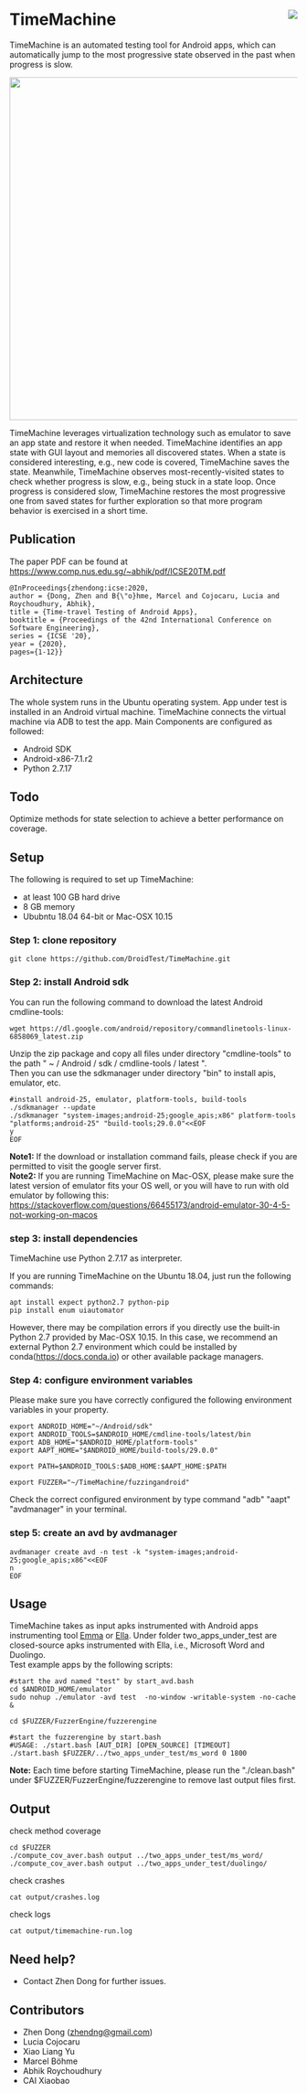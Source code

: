 # TimeMachine <img align="right" src="https://zenodo.org/badge/DOI/10.5281/zenodo.3672076.svg">

TimeMachine is an automated testing tool for Android apps, which can automatically jump to the most progressive state observed in the past when progress is slow. 

<p align="center">
<img src="https://github.com/DroidTest/TimeMachine/blob/master/illustration.jpg" width="600">
</p>

TimeMachine leverages virtualization technology such as emulator to save an app state and restore it when needed. TimeMachine identifies an app state with GUI layout and memories all discovered states. When a state is considered interesting, e.g., new code is covered, TimeMachine saves the state. Meanwhile, TimeMachine observes most-recently-visited states to check whether progress is slow, e.g., being stuck in a state loop. Once progress is considered slow, TimeMachine restores the most progressive one from saved states for further exploration so that more program behavior is exercised in a short time. 

    


<!---
The figure above demonstrates how it works. When execution keeps going through a loop state S2 -- S3 -- S4 -- S2 (see Figure (a)), TimeMachine terminates the current execution due to lack of progress, resumes the most progressive state S1 (assuming that S1 is the most progressive state among all discovered states),  and launches a new execution from state S1. When reaching state S6 via S5 (see Figure(b)), the execution gets stuck, i.e., unable to exit the state after executing a fixed amount of events. TimeMachine terminates current execution again and resumes the most progressive state S5 to launch a new execution. The whole process is automatically triggered during testing.
--->

## Publication ##
The paper PDF can be found at https://www.comp.nus.edu.sg/~abhik/pdf/ICSE20TM.pdf
```
@InProceedings{zhendong:icse:2020,
author = {Dong, Zhen and B{\"o}hme, Marcel and Cojocaru, Lucia and Roychoudhury, Abhik},
title = {Time-travel Testing of Android Apps},
booktitle = {Proceedings of the 42nd International Conference on Software Engineering},
series = {ICSE '20},
year = {2020},
pages={1-12}}

```

## Architecture ##
The whole system runs in the Ubuntu operating system. App under test is installed in an Android virtual machine. TimeMachine connects the virtual machine via ADB to test the app. Main Components are configured as followed:

* Android SDK
* Android-x86-7.1.r2
* Python 2.7.17

## Todo ##
Optimize methods for state selection to achieve a better performance on coverage. <br>

## Setup ##
The following is required to set up TimeMachine:
* at least 100 GB hard drive 
* 8 GB memory
* Ububntu 18.04 64-bit or Mac-OSX 10.15 

### Step 1: clone repository ###
```
git clone https://github.com/DroidTest/TimeMachine.git
```
### Step 2: install Android sdk ###

You can run the following command to download the latest Android cmdline-tools:
```
wget https://dl.google.com/android/repository/commandlinetools-linux-6858069_latest.zip
``` 
Unzip the zip package and copy all files under directory "cmdline-tools" to the path " ~ / Android / sdk / cmdline-tools / latest ".<br> 
Then you can use the sdkmanager under directory "bin" to install apis, emulator, etc.

```
#install android-25, emulator, platform-tools, build-tools
./sdkmanager --update
./sdkmanager "system-images;android-25;google_apis;x86" platform-tools "platforms;android-25" "build-tools;29.0.0"<<EOF
y
EOF
``` 
**Note1:** If the download or installation command fails, please check if you are permitted to visit the google server first.<br>
**Note2:** If you are running TimeMachine on Mac-OSX, please make sure the latest version of emulator fits your OS well, or you will have to run with old emulator by following this: https://stackoverflow.com/questions/66455173/android-emulator-30-4-5-not-working-on-macos


### step 3: install dependencies ###
TimeMachine use Python 2.7.17 as interpreter. 

If you are running TimeMachine on the Ubuntu 18.04, just run the following commands:
```
apt install expect python2.7 python-pip
pip install enum uiautomator
```
However, there may be compilation errors if you directly use the built-in Python 2.7 provided by Mac-OSX 10.15. In this case, we recommend an external Python 2.7 environment which could be installed by conda(https://docs.conda.io) or other available package managers.

### Step 4: configure environment variables ###

Please make sure you have correctly configured the following environment variables in your property.
```
export ANDROID_HOME="~/Android/sdk"
export ANDROID_TOOLS=$ANDROID_HOME/cmdline-tools/latest/bin
export ADB_HOME="$ANDROID_HOME/platform-tools"
export AAPT_HOME="$ANDROID_HOME/build-tools/29.0.0"

export PATH=$ANDROID_TOOLS:$ADB_HOME:$AAPT_HOME:$PATH

export FUZZER="~/TimeMachine/fuzzingandroid"
```
Check the correct configured environment by type command "adb" "aapt" "avdmanager" in your terminal.

### step 5: create an avd by avdmanager ###
```
avdmanager create avd -n test -k "system-images;android-25;google_apis;x86"<<EOF
n
EOF
```
## Usage ##
TimeMachine takes as input apks instrumented with Android apps instrumenting tool [Emma](http://emma.sourceforge.net/) or [Ella](https://github.com/saswatanand/ella). Under folder two_apps_under_test are closed-source apks instrumented with Ella, i.e., Microsoft Word and Duolingo.  
Test example apps by the following scripts:
```
#start the avd named "test" by start_avd.bash
cd $ANDROID_HOME/emulator
sudo nohup ./emulator -avd test  -no-window -writable-system -no-cache &

cd $FUZZER/FuzzerEngine/fuzzerengine

#start the fuzzerengine by start.bash
#USAGE: ./start.bash [AUT_DIR] [OPEN_SOURCE] [TIMEOUT]
./start.bash $FUZZER/../two_apps_under_test/ms_word 0 1800
```  

**Note:** Each time before starting TimeMachine, please run the "./clean.bash" under $FUZZER/FuzzerEngine/fuzzerengine to remove last output files first.

## Output ##
check method coverage
```
cd $FUZZER
./compute_cov_aver.bash output ../two_apps_under_test/ms_word/
./compute_cov_aver.bash output ../two_apps_under_test/duolingo/
```
check crashes
```
cat output/crashes.log
```
check logs
```
cat output/timemachine-run.log
```
## Need help? ##
* Contact Zhen Dong for further issues.
## Contributors ##
* Zhen Dong (zhendng@gmail.com)
* Lucia Cojocaru
* Xiao Liang Yu
* Marcel Böhme
* Abhik Roychoudhury
* CAI Xiaobao


